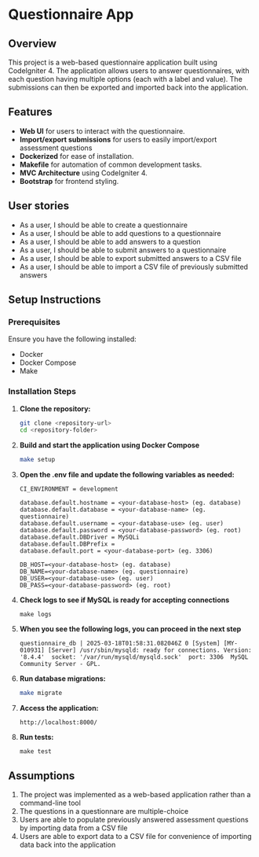 # **Questionnaire App**

## **Overview**
This project is a web-based questionnaire application built using CodeIgniter 4. The application allows users to answer questionnaires, with each question having multiple options (each with a label and value). The submissions can then be exported and imported back into the application.

## **Features**
- **Web UI** for users to interact with the questionnaire.
- **Import/export submissions** for users to easily import/export assessment questions
- **Dockerized** for ease of installation.
- **Makefile** for automation of common development tasks.
- **MVC Architecture** using CodeIgniter 4.
- **Bootstrap** for frontend styling.

## **User stories**
- As a user, I should be able to create a questionnaire
- As a user, I should be able to add questions to a questionnaire
- As a user, I should be able to add answers to a question
- As a user, I should be able to submit answers to a questionnaire
- As a user, I should be able to export submitted answers to a CSV file
- As a user, I should be able to import a CSV file of previously submitted answers

## **Setup Instructions**

### **Prerequisites**
Ensure you have the following installed:
- Docker
- Docker Compose
- Make

### **Installation Steps**

1. **Clone the repository:**
   ```sh
   git clone <repository-url>
   cd <repository-folder>
   ```
2. **Build and start the application using Docker Compose**
   ```sh
   make setup
   ```
3. **Open the .env file and update the following variables as needed:**
   ```
   CI_ENVIRONMENT = development

   database.default.hostname = <your-database-host> (eg. database)
   database.default.database = <your-database-name> (eg. questionnaire)
   database.default.username = <your-database-use> (eg. user)
   database.default.password = <your-database-password> (eg. root)
   database.default.DBDriver = MySQLi
   database.default.DBPrefix =
   database.default.port = <your-database-port> (eg. 3306)

   DB_HOST=<your-database-host> (eg. database)
   DB_NAME=<your-database-name> (eg. questionnaire)
   DB_USER=<your-database-use> (eg. user)
   DB_PASS=<your-database-password> (eg. root)
   ```
4. **Check logs to see if MySQL is ready for accepting connections**
   ```
   make logs
   ```
6. **When you see the following logs, you can proceed in the next step**
   ```
   questionnaire_db | 2025-03-18T01:58:31.082046Z 0 [System] [MY-010931] [Server] /usr/sbin/mysqld: ready for connections. Version: '8.4.4'  socket: '/var/run/mysqld/mysqld.sock'  port: 3306  MySQL Community Server - GPL.
   ```
5. **Run database migrations:**
   ```sh
   make migrate
   ```
6. **Access the application:**
   ```
   http://localhost:8000/
   ```
7. **Run tests:**
   ```
   make test
   ```

## **Assumptions**
1. The project was implemented as a web-based application rather than a command-line tool
2. The questions in a questionnare are multiple-choice
3. Users are able to populate previously answered assessment questions by importing data from a CSV file
4. Users are able to export data to a CSV file for convenience of importing data back into the application